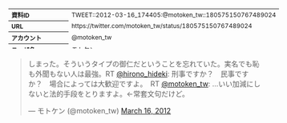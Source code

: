 <table style="font-size: 9pt; width: 610px; margin-bottom: 20px; height: 80px;">
<tbody>
    <tr>
        <th align=left>資料ID</th>
        <td align=left>TWEET::2012-03-16_174405:@motoken_tw::180575150767489024</td>
    </tr>
    <tr>
        <th align=left>URL</th>
        <td align=left>https://twitter.com/motoken_tw/status/180575150767489024</td>
    </tr>
    <tr>
        <th align=left>アカウント</th>
        <td align=left>@motoken_tw</td>
    </tr>
    <tr>
        <th align=left>ユーザ名</th>
        <td align=left>モトケン</td>
    </tr>
    <tr>
        <th align=left>ツイートの記録日時</th>
        <td align=left>created_at 2022-08-24_1407</td>
    </tr>
</tbody>
</table>
<blockquote class="twitter-tweet" data-width="450"  data-lang="ja"><p lang="ja" dir="ltr">しまった。そういうタイプの御仁だということを忘れていた。実名でも恥も外聞もない人は最強。RT <a href="https://twitter.com/hirono_hideki?ref_src=twsrc%5Etfw">@hirono_hideki</a>: 刑事ですか？　民事ですか？　場合によっては大歓迎ですよ。　RT <a href="https://twitter.com/motoken_tw?ref_src=twsrc%5Etfw">@motoken_tw</a>: …いい加減にしないと法的手段をとりますよ。←常套文句だけど。</p>&mdash; モトケン (@motoken_tw) <a href="https://twitter.com/motoken_tw/status/180575150767489024?ref_src=twsrc%5Etfw">March 16, 2012</a></blockquote>
<script async src="https://platform.twitter.com/widgets.js" charset="utf-8"></script>


